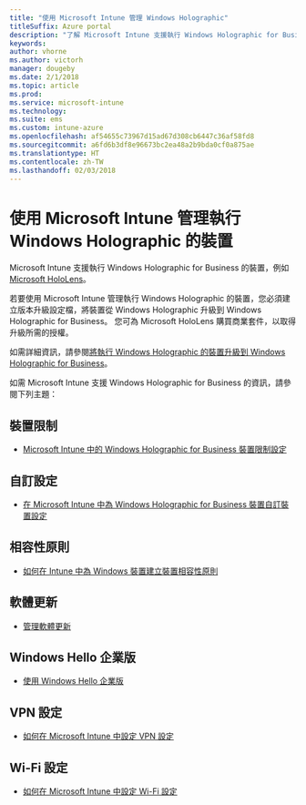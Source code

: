 ```yaml
---
title: "使用 Microsoft Intune 管理 Windows Holographic"
titleSuffix: Azure portal
description: "了解 Microsoft Intune 支援執行 Windows Holographic for Business 的裝置"
keywords: 
author: vhorne
ms.author: victorh
manager: dougeby
ms.date: 2/1/2018
ms.topic: article
ms.prod: 
ms.service: microsoft-intune
ms.technology: 
ms.suite: ems
ms.custom: intune-azure
ms.openlocfilehash: af54655c73967d15ad67d308cb6447c36af58fd8
ms.sourcegitcommit: a6fd6b3df8e96673bc2ea48a2b9bda0cf0a875ae
ms.translationtype: HT
ms.contentlocale: zh-TW
ms.lasthandoff: 02/03/2018
---
```

# <a name="manage-devices-running-windows-holographic-with-microsoft-intune"></a>使用 Microsoft Intune 管理執行 Windows Holographic 的裝置


Microsoft Intune 支援執行 Windows Holographic for Business 的裝置，例如 [Microsoft HoloLens](https://docs.microsoft.com/en-us/hololens/)。

若要使用 Microsoft Intune 管理執行 Windows Holographic 的裝置，您必須建立版本升級設定檔，將裝置從 Windows Holographic 升級到 Windows Holographic for Business。 您可為 Microsoft HoloLens 購買商業套件，以取得升級所需的授權。

如需詳細資訊，請參閱[將執行 Windows Holographic 的裝置升級到 Windows Holographic for Business](holographic-upgrade.md)。

如需 Microsoft Intune 支援 Windows Holographic for Business 的資訊，請參閱下列主題：

## <a name="device-restrictions"></a>裝置限制
- [Microsoft Intune 中的 Windows Holographic for Business 裝置限制設定](device-restrictions-windows-holographic.md)

## <a name="custom-settings"></a>自訂設定
- [在 Microsoft Intune 中為 Windows Holographic for Business 裝置自訂裝置設定](custom-settings-windows-holographic.md)

## <a name="compliance-policy"></a>相容性原則
- [如何在 Intune 中為 Windows 裝置建立裝置相容性原則](compliance-policy-create-windows.md)

## <a name="software-updates"></a>軟體更新
- [管理軟體更新](windows-update-for-business-configure.md)

## <a name="windows-hello-for-business"></a>Windows Hello 企業版
- [使用 Windows Hello 企業版](windows-hello.md)

## <a name="vpn-settings"></a>VPN 設定
- [如何在 Microsoft Intune 中設定 VPN 設定](vpn-settings-configure.md)

## <a name="wi-fi-settings"></a>Wi-Fi 設定
- [如何在 Microsoft Intune 中設定 Wi-Fi 設定](wi-fi-settings-configure.md) 
 


